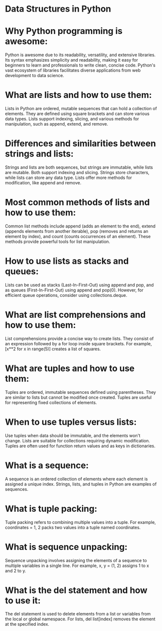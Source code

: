 # Data Structures in Python

# Why Python programming is awesome:
Python is awesome due to its readability, versatility, and extensive libraries. Its syntax emphasizes simplicity and readability, making it easy for beginners to learn and professionals to write clean, concise code. Python's vast ecosystem of libraries facilitates diverse applications from web development to data science.

# What are lists and how to use them:
Lists in Python are ordered, mutable sequences that can hold a collection of elements. They are defined using square brackets and can store various data types. Lists support indexing, slicing, and various methods for manipulation, such as append, extend, and remove.

# Differences and similarities between strings and lists:
Strings and lists are both sequences, but strings are immutable, while lists are mutable. Both support indexing and slicing. Strings store characters, while lists can store any data type. Lists offer more methods for modification, like append and remove.

# Most common methods of lists and how to use them:
Common list methods include append (adds an element to the end), extend (appends elements from another iterable), pop (removes and returns an element by index), and count (counts occurrences of an element). These methods provide powerful tools for list manipulation.

# How to use lists as stacks and queues:
Lists can be used as stacks (Last-In-First-Out) using append and pop, and as queues (First-In-First-Out) using append and pop(0). However, for efficient queue operations, consider using collections.deque.

# What are list comprehensions and how to use them:
List comprehensions provide a concise way to create lists. They consist of an expression followed by a for loop inside square brackets. For example, [x**2 for x in range(5)] creates a list of squares.

# What are tuples and how to use them:
Tuples are ordered, immutable sequences defined using parentheses. They are similar to lists but cannot be modified once created. Tuples are useful for representing fixed collections of elements.

# When to use tuples versus lists:
Use tuples when data should be immutable, and the elements won't change. Lists are suitable for collections requiring dynamic modification. Tuples are often used for function return values and as keys in dictionaries.

# What is a sequence:
A sequence is an ordered collection of elements where each element is assigned a unique index. Strings, lists, and tuples in Python are examples of sequences.

# What is tuple packing:
Tuple packing refers to combining multiple values into a tuple. For example, coordinates = 1, 2 packs two values into a tuple named coordinates.

# What is sequence unpacking:
Sequence unpacking involves assigning the elements of a sequence to multiple variables in a single line. For example, x, y = (1, 2) assigns 1 to x and 2 to y.

# What is the del statement and how to use it:
The del statement is used to delete elements from a list or variables from the local or global namespace. For lists, del list[index] removes the element at the specified index.
